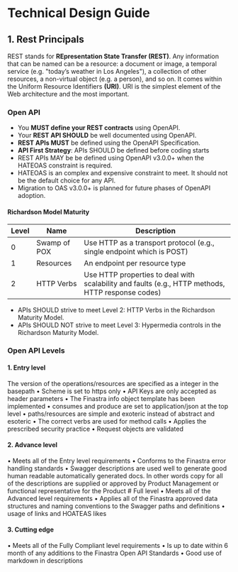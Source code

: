 # Technical Design Guide

## 1. Rest Principals

REST stands for <b>REpresentation State Transfer (REST)</b>. Any information that can be named can be a resource: a document or image, a temporal service (e.g. "today’s weather in Los Angeles"), a collection of other resources, a non-virtual object (e.g. a person), and so on.
 It comes within the Uniform Resource Identifiers <b>(URI)</b>. URI is the simplest element of the Web architecture and the most important.

### Open API

- You <b>MUST define your REST contracts</b> using OpenAPI.
- Your <b>REST API SHOULD</b> be well documented using OpenAPI.
- <b>REST APIs MUST</b> be defined using the OpenAPI Specification.
- <b>API First Strategy</b>: APIs SHOULD be defined before coding starts
- REST APIs MAY be be defined using OpenAPI v3.0.0+ when the HATEOAS constraint is required.
- HATEOAS is an complex and expensive constraint to meet. It should not be the default choice for any API.
- Migration to OAS v3.0.0+ is planned for future phases of OpenAPI adoption.

#### Richardson Model Maturity

Level | Name | Description
----- | ---- | -----------
0 | Swamp of POX | Use HTTP as a transport protocol (e.g., single endpoint which is POST) 
1 | Resources | An endpoint per resource type 
2 | HTTP Verbs | Use HTTP properties to deal with scalability and faults (e.g., HTTP methods, HTTP response codes)

- APIs SHOULD strive to meet Level 2: HTTP Verbs in the Richardson Maturity Model.
- APIs SHOULD NOT strive to meet Level 3: Hypermedia controls in the Richardson Maturity Model.

### Open API Levels

#### 1. Entry level
The version of the operations/resources are specified as a integer in the basepath
• Scheme is set to https only 
• API Keys are only accepted as header parameters 
• The Finastra info object template has been implemented 
• consumes and produce are set to application/json at the top level 
• paths/resources are simple and exoteric instead of abstract and esoteric 
• The correct verbs are used for method calls 
• Applies the prescribed security practice 
• Request objects are validated

#### 2. Advance level
• Meets all of the Entry level requirements • 
Conforms to the Finastra error handling standards 
• Swagger descriptions are used well to generate good human readable automatically generated docs. In other words copy for all of the descriptions are supplied or approved by Product Management or functional representative for the Product  # Full level 
• Meets all of the Advanced level requirements 
• Applies all of the Finastra approved data structures and naming conventions to the Swagger paths and definitions 
• usage of links and HOATEAS likes

#### 3. Cutting edge
• Meets all of the Fully Compliant level requirements 
• Is up to date within 6 month of any additions to the Finastra Open API Standards 
• Good use of markdown in descriptions

